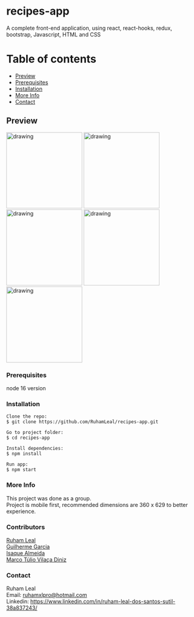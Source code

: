 # recipes-app

A complete front-end application, using react, react-hooks, redux, bootstrap, Javascript, HTML and CSS


# Table of contents

- [Preview](#preview)
- [Prerequisites](#prerequisites)
- [Installation](#installation)
- [More Info](#more-info)
- [Contact](#contact)

## Preview

<img src="[drawing.jpg](https://user-images.githubusercontent.com/104790789/199604279-c1d24712-607b-469b-9f88-677ffb6597e0.png)" alt="drawing" width="200"/>
<img src="[drawing.jpg](https://user-images.githubusercontent.com/104790789/199604431-073f69ea-4669-4888-ab66-fa33866c062b.png)" alt="drawing" width="200"/>
<img src="[drawing.jpg](https://user-images.githubusercontent.com/104790789/199604451-b76a8cfe-7e6d-41c7-b7fd-fd295374c15c.png)" alt="drawing" width="200"/>
<img src="[drawing.jpg](https://user-images.githubusercontent.com/104790789/199604471-35cb1c43-7b55-456c-9311-448e0c352c87.png)" alt="drawing" width="200"/>
<img src="[drawing.jpg](https://user-images.githubusercontent.com/104790789/199604482-ff48e56e-3ed3-4d6f-b309-a1ec701cd9fd.png)" alt="drawing" width="200"/>


### Prerequisites

node 16 version

### Installation

```
Clone the repo:   
$ git clone https://github.com/RuhamLeal/recipes-app.git   

Go to project folder:     
$ cd recipes-app     

Install dependencies:    
$ npm install

Run app:   
$ npm start

```

### More Info

This project was done as a group.   
Project is mobile first, recommended dimensions are 360 x 629 to better experience.

### Contributors

[Ruham Leal](https://github.com/RuhamLeal)    
[Guilherme Garcia](https://github.com/garciaagui)    
[Isaque Almeida](https://github.com/IsaqueAlmeida)    
[Marco Túlio Vilaça Diniz](https://github.com/marcotuliovd)     

### Contact

Ruham Leal    
Email: ruhamxlpro@hotmail.com    
Linkedin: https://www.linkedin.com/in/ruham-leal-dos-santos-sutil-38a837243/
